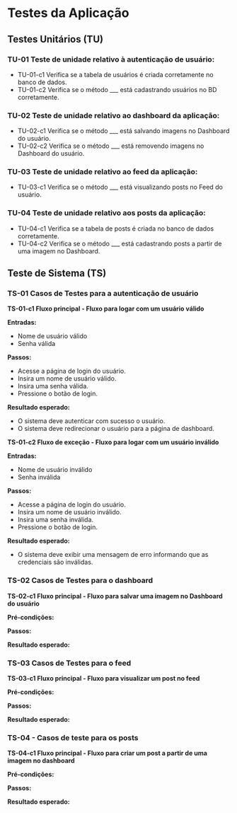 # Testes da Aplicação

## Testes Unitários (TU)

### TU-01 Teste de unidade relativo à autenticação de usuário:
* TU-01-c1 Verifica se a tabela de usuários é criada corretamente no banco de dados.
* TU-01-c2 Verifica se o método ___ está cadastrando usuários no BD corretamente.

### TU-02 Teste de unidade relativo ao dashboard da aplicação:
* TU-02-c1 Verifica se o método ___ está salvando imagens no Dashboard do usuário.
* TU-02-c2 Verifica se o método ___ está removendo imagens no Dashboard do usuário.

### TU-03 Teste de unidade relativo ao feed da aplicação:
* TU-03-c1 Verifica se o método ___ está visualizando posts no Feed do usuário.

### TU-04 Teste de unidade relativo aos posts da aplicação:
* TU-04-c1 Verifica se a tabela de posts é criada no banco de dados corretamente.
* TU-04-c2 Verifica se o método ___ está cadastrando posts a partir de uma imagem no Dashboard.

## Teste de Sistema (TS)

### TS-01 Casos de Testes para a autenticação de usuário

**TS-01-c1 Fluxo principal - Fluxo para logar com um usuário válido**

**Entradas:**
- Nome de usuário válido
- Senha válida

**Passos:**
- Acesse a página de login do usuário.
- Insira um nome de usuário válido.
- Insira uma senha válida.
- Pressione o botão de login.

**Resultado esperado:**
- O sistema deve autenticar com sucesso o usuário.
- O sistema deve redirecionar o usuário para a página de dashboard.

**TS-01-c2 Fluxo de exceção - Fluxo para logar com um usuário inválido**

**Entradas:**
- Nome de usuário inválido
- Senha inválida

**Passos:**
- Acesse a página de login do usuário.
- Insira um nome de usuário inválido.
- Insira uma senha inválida.
- Pressione o botão de login.

**Resultado esperado:**
- O sistema deve exibir uma mensagem de erro informando que as credenciais são inválidas.

### TS-02 Casos de Testes para o dashboard

**TS-02-c1 Fluxo principal - Fluxo para salvar uma imagem no Dashboard do usuário**

**Pré-condições:**

**Passos:**


**Resultado esperado:**

### TS-03 Casos de Testes para o feed

**TS-03-c1 Fluxo principal - Fluxo para visualizar um post no feed**

**Pré-condições:**

**Passos:**

**Resultado esperado:**

### TS-04 - Casos de teste para os posts

**TS-04-c1 Fluxo principal - Fluxo para criar um post a partir de uma imagem no dashboard**

**Pré-condições:**

**Passos:**

**Resultado esperado:**

